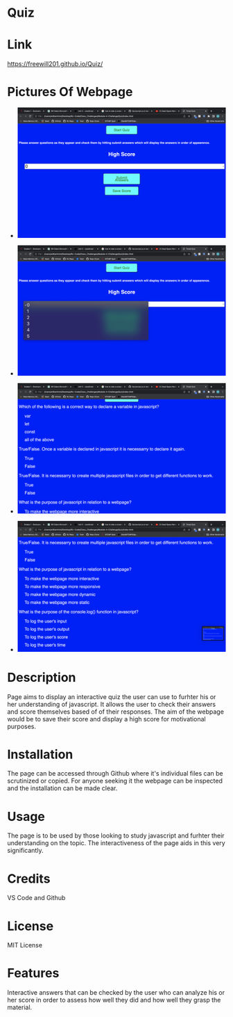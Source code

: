 # Quiz

# Link

https://freewill201.github.io/Quiz/

# Pictures Of Webpage

- ![ Picture Of Start Of Webpage]( images/Screenshot%202023-01-30%20at%2012.38.00%20AM.png "Start Of Webpage")

- ![ Picture Of Options Of Webpage]( images/Screenshot%202023-01-30%20at%2012.38.10%20AM.png "Options Of Webpage")

- ![ Picture Of Questions Of Webpage]( images/Screenshot%202023-01-30%20at%2012.38.18%20AM.png "Questions Of Webpage")

- ![ Picture Of More Questions Of Webpage]( images/Screenshot%202023-01-30%20at%2012.38.22%20AM.png "More Questions Of Webpage")

# Description

Page aims to display an interactive quiz the user can use to furhter his or her understanding of javascript. It allows the user to check their answers and score themselves based of of their responses. The aim of the webpage would be to save their score and display a high score for motivational purposes.

# Installation

The page can be accessed through Github where it's individual files can be scrutinized or copied. For anyone seeking it the webpage can be inspected and the installation can be made clear.

# Usage

The page is to be used by those looking to study javascript and furhter their understanding on the topic. The interactiveness of the page aids in this very significantly.

# Credits

VS Code and Github

# License 

MIT License

# Features

Interactive answers that can be checked by the user who can analyze his or her score in order to assess how well they did and how well they grasp the material. 